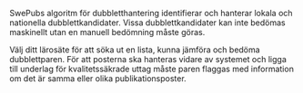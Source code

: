 SwePubs algoritm för dubbletthantering identifierar och hanterar lokala och nationella dubblettkandidater. Vissa dubblettkandidater kan inte bedömas maskinellt utan en manuell bedömning måste göras. 

Välj ditt lärosäte för att söka ut en lista, kunna jämföra och bedöma dubblettparen. För att posterna ska hanteras vidare av systemet och ligga till underlag för kvalitetssäkrade uttag måste paren flaggas med information om det är samma eller olika publikationsposter. 


